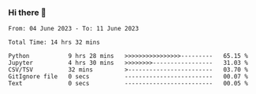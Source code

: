 ### Hi there 👋

<!--
**ututono/ututono** is a ✨ _special_ ✨ repository because its `README.md` (this file) appears on your GitHub profile.

Here are some ideas to get you started:

- 🔭 I’m currently working on ...
- 🌱 I’m currently learning ...
- 👯 I’m looking to collaborate on ...
- 🤔 I’m looking for help with ...
- 💬 Ask me about ...
- 📫 How to reach me: ...
- 😄 Pronouns: ...
- ⚡ Fun fact: ...
-->



<!--START_SECTION:waka-->

```text
From: 04 June 2023 - To: 11 June 2023

Total Time: 14 hrs 32 mins

Python           9 hrs 28 mins   >>>>>>>>>>>>>>>>---------   65.15 %
Jupyter          4 hrs 30 mins   >>>>>>>>-----------------   31.03 %
CSV/TSV          32 mins         >------------------------   03.70 %
GitIgnore file   0 secs          -------------------------   00.07 %
Text             0 secs          -------------------------   00.05 %
```

<!--END_SECTION:waka-->
